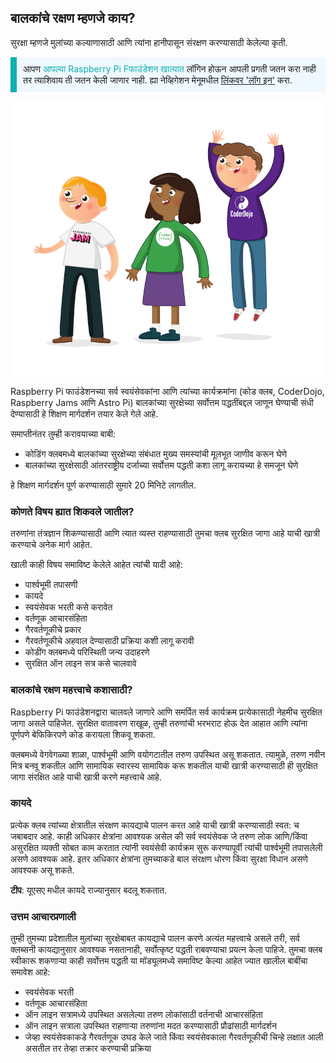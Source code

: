 ## बालकांचे रक्षण म्हणजे काय?

सुरक्षा म्हणजे मुलांच्या कल्याणासाठी आणि त्यांना हानीपासून संरक्षण करण्यासाठी केलेल्या कृती.

<p style="border-left: solid; border-width:10px; border-color: #0faeb0; background-color: aliceblue; padding: 10px;">
आपण <span style="color: #0faeb0">आपल्या Raspberry Pi Fफाउंडेशन खात्यात</span> लॉगिन होऊन आपली प्रगती जतन करा नाही तर त्याशिवाय ती जतन केली जाणार नाही. ह्या नेव्हिगेशन मेनूमधील <a href="https://my.raspberrypi.org/login">लिंकवर 'लॉग इन'</a> करा.
</p>

![तीन युवक आहेत.](images/3-RPF-Kids.png)

Raspberry Pi फाउंडेशनच्या सर्व स्वयंसेवकांना आणि त्यांच्या कार्यक्रमांना (कोड क्लब, CoderDojo, Raspberry Jams आणि Astro Pi) बालकांच्या सुरक्षेच्या सर्वोत्तम पद्धतींबद्दल जाणून घेण्याची संधी देण्यासाठी हे शिक्षण मार्गदर्शन तयार केले गेले आहे.

समाप्तीनंतर तुम्ही करावयाच्या बाबी:

* कोडिंग क्लबमध्ये बालकांच्या सुरक्षेच्या संबंधात मुख्य समस्यांची मूलभूत जाणीव करून घेणे
* बालकांच्या सुरक्षेसाठी आंतरराष्ट्रीय दर्जाच्या सर्वोत्तम पद्धती कशा लागू करायच्या हे समजून घेणे

हे शिक्षण मार्गदर्शन पूर्ण करण्यासाठी सुमारे 20 मिनिटे लागतील.

### कोणते विषय ह्यात शिकवले जातील?

तरुणांना तंत्रज्ञान शिकण्यासाठी आणि त्यात व्यस्त राहण्यासाठी तुमचा क्लब सुरक्षित जागा आहे याची खात्री करण्याचे अनेक मार्ग आहेत.

खाली काही विषय समाविष्ट केलेले आहेत त्यांची यादी आहे:

* पार्श्वभूमी तपासणी
* कायदे
* स्वयंसेवक भरती कसे करावेत
* वर्तणूक आचारसंहिता
* गैरवर्तणूकीचे प्रकार
* गैरवर्तणूकीचे अहवाल देण्यासाठी प्रक्रिया कशी लागू करावी
* कोडींग क्लबमध्ये परिस्थिती जन्य उदाहरणे
* सुरक्षित ऑन लाइन सत्र कसे चालवावे

### बालकांचे रक्षण महत्त्वाचे कशासाठी?

Raspberry Pi फाउंडेशनद्वारा चालवले जाणारे आणि समर्पित सर्व कार्यक्रम प्रत्येकासाठी नेहमीच सुरक्षित जागा असले पाहिजेत. सुरक्षित वातावरण राखूळ, तुम्ही तरुणांची भरभराट होऊ देत आहात आणि त्यांना पूर्णपणे बेफिकिरपणे कोड करायला शिकवू शकता.

क्लबमध्ये वेगवेगळ्या शाळा, पार्श्वभूमी आणि वयोगटातील तरुण उपस्थित असू शकतात. त्यामुळे, तरुण नवीन मित्र बनवू शकतील आणि सामायिक स्वारस्य सामायिक करू शकतील याची खात्री करण्यासाठी ही सुरक्षित जागा संरक्षित आहे याची खात्री करणे महत्त्वाचे आहे.

### कायदे

प्रत्येक क्लब त्यांच्या क्षेत्रातील संरक्षण कायद्याचे पालन करत आहे याची खात्री करण्यासाठी स्वत: च जबाबदार आहे. काही अधिकार क्षेत्रांना आवश्यक असेल की सर्व स्वयंसेवक जे तरुण लोक आणि/किंवा असुरक्षित व्यक्ती सोबत काम करतात त्यांनी स्वयंसेवी कार्यक्रम सुरू करण्यापूर्वी त्यांची पार्श्वभूमी तपासलेली असणे आवश्यक आहे. इतर अधिकार क्षेत्रांना तुमच्याकडे बाल संरक्षण धोरण किंवा सुरक्षा विधान असणे आवश्यक असू शकते.

**टीप**: यूएसए मधील कायदे राज्यानुसार बदलू शकतात.

### उत्तम आचारप्रणाली

तुम्ही तुमच्या प्रदेशातील मुलांच्या सुरक्षेबाबत कायद्याचे पालन करणे अत्यंत महत्त्वाचे असले तरी, सर्व क्लब्सनी कायद्यानुसार आवश्यक नसतानाही, सर्वोत्कृष्ट पद्धती राबवण्याचा प्रयत्न केला पाहिजे. तुमचा क्लब स्वीकारू शकणार्‍या काही सर्वोत्तम पद्धती या मॉड्यूलमध्ये समाविष्ट केल्या आहेत ज्यात खालील बाबींचा समावेश आहे:

* स्वयंसेवक भरती
* वर्तणूक आचारसंहिता
* ऑन लाइन सत्रामध्ये उपस्थित असलेल्या तरुण लोकांसाठी वर्तनाची आचारसंहिता
* ऑन लाइन सत्राला उपस्थित राहणार्‍या तरुणांना मदत करण्यासाठी प्रौढांसाठी मार्गदर्शन
* जेव्हा स्वयंसेवकाकडे गैरवर्तणूक उघड केले जाते किंवा स्वयंसेवकाला गैरवर्तणूकीची चिन्हे लक्षात आली असतील तर तेव्हा तक्रार करण्याची प्रक्रिया
